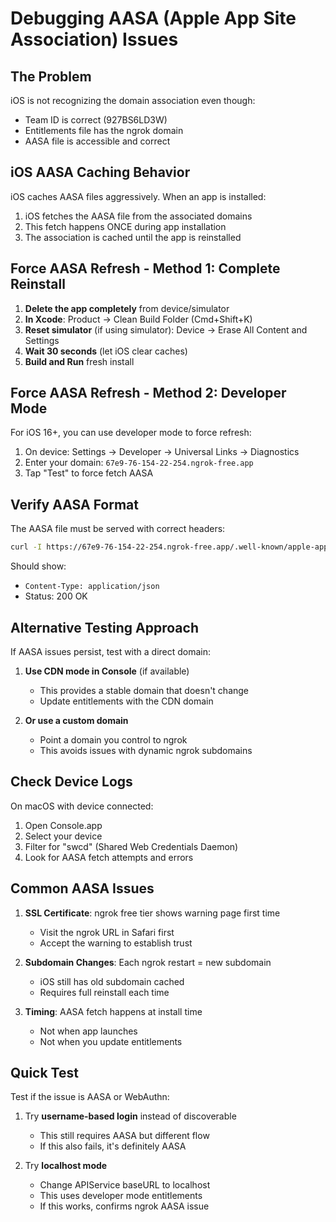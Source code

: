# Debugging AASA (Apple App Site Association) Issues

## The Problem
iOS is not recognizing the domain association even though:
- Team ID is correct (927BS6LD3W)
- Entitlements file has the ngrok domain
- AASA file is accessible and correct

## iOS AASA Caching Behavior

iOS caches AASA files aggressively. When an app is installed:
1. iOS fetches the AASA file from the associated domains
2. This fetch happens ONCE during app installation
3. The association is cached until the app is reinstalled

## Force AASA Refresh - Method 1: Complete Reinstall

1. **Delete the app completely** from device/simulator
2. **In Xcode**: Product → Clean Build Folder (Cmd+Shift+K)
3. **Reset simulator** (if using simulator): Device → Erase All Content and Settings
4. **Wait 30 seconds** (let iOS clear caches)
5. **Build and Run** fresh install

## Force AASA Refresh - Method 2: Developer Mode

For iOS 16+, you can use developer mode to force refresh:

1. On device: Settings → Developer → Universal Links → Diagnostics
2. Enter your domain: `67e9-76-154-22-254.ngrok-free.app`
3. Tap "Test" to force fetch AASA

## Verify AASA Format

The AASA file must be served with correct headers:

```bash
curl -I https://67e9-76-154-22-254.ngrok-free.app/.well-known/apple-app-site-association
```

Should show:
- `Content-Type: application/json`
- Status: 200 OK

## Alternative Testing Approach

If AASA issues persist, test with a direct domain:

1. **Use CDN mode in Console** (if available)
   - This provides a stable domain that doesn't change
   - Update entitlements with the CDN domain

2. **Or use a custom domain**
   - Point a domain you control to ngrok
   - This avoids issues with dynamic ngrok subdomains

## Check Device Logs

On macOS with device connected:
1. Open Console.app
2. Select your device
3. Filter for "swcd" (Shared Web Credentials Daemon)
4. Look for AASA fetch attempts and errors

## Common AASA Issues

1. **SSL Certificate**: ngrok free tier shows warning page first time
   - Visit the ngrok URL in Safari first
   - Accept the warning to establish trust

2. **Subdomain Changes**: Each ngrok restart = new subdomain
   - iOS still has old subdomain cached
   - Requires full reinstall each time

3. **Timing**: AASA fetch happens at install time
   - Not when app launches
   - Not when you update entitlements

## Quick Test

Test if the issue is AASA or WebAuthn:

1. Try **username-based login** instead of discoverable
   - This still requires AASA but different flow
   - If this also fails, it's definitely AASA

2. Try **localhost mode**
   - Change APIService baseURL to localhost
   - This uses developer mode entitlements
   - If this works, confirms ngrok AASA issue